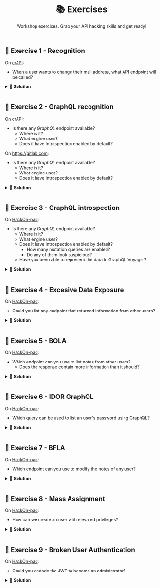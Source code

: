<p align="center">
  <h1 align="center">📚 Exercises</h1>
  <p align="center">
    Workshop exercices. Grab your API hacking skills and get ready!
  </p>
 <p>
<br>


## 📕 Exercise 1 - Recognition

On [crAPI]():
- When a user wants to change their mail address, what API endpoint will be called?

<details>
<summary>📝 <strong>Solution</strong></summary> 

####
- The called API endpoint would be `/identity/api/v2/user/change-email`

</details>
<br>


## 📗 Exercise 2 - GraphQL recognition

On [crAPI](https://crapi.samsclass.info):
- Is there any *GraphQL* endpoint available?
  - Where is it?
  - What engine uses?
  - Does it have Introspection enabled by default?


On https://gitlab.com:
- Is there any *GraphQL* endpoint available?
  - Where is it?
  - What engine uses?
  - Does it have Introspection enabled by default?

<details>
<summary>📝 <strong>Solution</strong></summary> 

####
- There is no *GraphQL* endpoint on [crAPI](https://crapi.samsclass.info)
- Yes, there is a *GraphQL* endpoint on https://gitlab.com
  - https://gitlab.com/api/graphql
  - With the Ruby GraphQL engine
  - Introspection is enabled by default

</details>
<br>


## 📘 Exercise 3 - GraphQL introspection

On [HackOn-pad](http://hackon-pad.online):
- Is there any *GraphQL* endpoint available?
  - Where is it?
  - What engine uses?
  - Does it have Introspection enabled by default?
    - How many mutation queries are enabled?
    - Do any of them look suspicious?
  - Have you been able to represent the data in GraphQL Voyager?

<details>
<summary>📝 <strong>Solution</strong></summary> 

####
- Yes, there is a *GraphQL* endpoint on [HackOn-pad](http://hackon-pad.online)
  - http://hackon-pad.online:4000
  - With the Apollo engine
  - Introspection is enabled if NODE_ENV is not set to 'production'
      - There are 3 mutation queries
      - The *updateUserUploadFile* mutation query looks suspicious
  - By using InQL Burp Suite extension it is possible to retrieve the corresponding *data* to represent the analogous graph in GraphQL Voyager

</details>    
<br>


## 📙 Exercise 4 - Excesive Data Exposure
On [HackOn-pad](http://hackon-pad.online):
- Could you list any endpoint that returned information from other users?

<details>
<summary>📝 <strong>Solution</strong></summary> 

####
- The `/api/v2/users` endpoint returns information from every user

</details>
<br>


## 📓 Exercise 5 - BOLA
On [HackOn-pad](http://hackon-pad.online):
- Which endpoint can you use to list notes from other users?
  - Does the response contain more information than it should?

<details>
<summary>📝 <strong>Solution</strong></summary> 

####
- The `/api/v2/notes/{id}` endpoint can be used to list notes from other users, including private notes
  - An attacker would be able to retrieve more information from the note that they should be (like the note *id*)

</details>
<br>


## 📔 Exercise 6 - IDOR GraphQL
On [HackOn-pad](http://hackon-pad.online):
- Which query can be used to list an user's password using GraphQL?

<details>
<summary>📝 <strong>Solution</strong></summary> 

####
- The `userFindbyId()` query can be used to list any user password

</details>
<br>


## 📒 Exercise 7 - BFLA
On [HackOn-pad](http://hackon-pad.online):
- Which endpoint can you use to modify the notes of any user?

<details>
<summary>📝 <strong>Solution</strong></summary> 

####
- The `/api/v2/notes/testnote` can be used to modify any note regardless of the user it belongs to by using the HTTP PUT method

</details>
<br>


## 📑 Exercise 8 - Mass Assignment
On [HackOn-pad](http://hackon-pad.online):
- How can we create an user with elevated privileges?

<details>
<summary>📝 <strong>Solution</strong></summary> 

####
- By appending the `admin=true` parameter on the HTTP POST register petition (`/api/v2/users`)

</details>
<br>


## 📜 Exercise 9 - Broken User Authentication
On [HackOn-pad](http://hackon-pad.online):
- Could you decode the JWT to become an administrator?

<details>
<summary>📝 <strong>Solution</strong></summary> 

####
- The JWT could be decoded by cracking the password (`access`). Subsequently, it is possible to impersonate the `admin` user by signing the token with that password or even change the permissions of the current user (`user:admin`)

</details>
<br>
